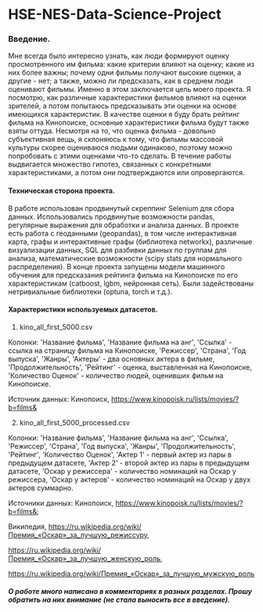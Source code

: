 # HSE-NES-Data-Science-Project

### Введение. 

Мне всегда было интересно узнать, как люди формируют оценку просмотренного им фильма: какие критерии влияют на оценку; какие из них более важны; почему одни фильмы получают высокие оценки, а другие - нет; а также, можно ли предсказать, как в среднем люди оценивают фильмы. Именно в этом заключается цель моего проекта. Я посмотрю, как различные характеристики фильмов влияют на оценки зрителей, а потом попытаюсь предсказывать эти оценки на основе имеющихся характеристик. В качестве оценки я буду брать рейтинг фильма на Кинопоиске, основные характеристики фильма будут также взяты оттуда. Несмотря на то, что оценка фильма - довольно субъективная вещь, я склоняюсь к тому, что фильмы массовой культуры скорее оцениваюся людьми одинаково, поэтому можно попробовать с этими оценками что-то сделать. В течение работы выдвигается множество гипотез, связанных с конкретными характеристиками, а потом они подтверждаются или опровергаются. 

#### Техническая сторона проекта. 
В работе использован продвинутый скреппинг Selenium для сбора данных. Использовались продвинутые возможности pandas, регулярные выражения для обработки и анализа данных. В проекте есть работа с геоданными (geopandas), в том числе интерактивная карта, графы и интерактивные графы (библиотека networkx), различные визуализации данных, SQL для разбивки данных по группам для анализа, математические возможности (scipy stats для нормального распределения). В конце проекта запущены модели машинного обучения для предсказания рейтинга фильма на Кинопоиске по его характеристикам (catboost, lgbm, нейронная сеть). Были задействованы нетривиальные библиотеки (optuna, torch и т.д.). 

#### Характеристики используемых датасетов.
1) kino_all_first_5000.csv 

Колонки: 'Название фильма', 'Название фильма на анг', 'Ссылка' - ссылка на страницу фильма на Кинопоиске, 'Режиссер', 'Страна', 'Год выпуска', 'Жанры', 'Актеры' - два основных актера в фильме, 'Продолжительность', 'Рейтинг' - оценка, выставленная на Кинопоиске, 'Количество Оценок' - количество людей, оценивших фильм на Кинопоиске.

Источник данных: Кинопоиск, https://www.kinopoisk.ru/lists/movies/?b=films&

2) kino_all_first_5000_processed.csv

Колонки: 'Название фильма', 'Название фильма на анг', 'Ссылка', 'Режиссер', 'Страна', 'Год выпуска', 'Жанры', 'Продолжительность', 'Рейтинг', 'Количество Оценок', 'Актер 1' - первый актер из пары в предыдущем датасете, 'Актер 2' - второй актер из пары в предыдущем датасете, 'Оскар у режиссера' - количество номинаций на Оскар у режиссера, 'Оскар у актеров' - количество номинаций на Оскар у двух актеров суммарно.

Источники данных: Кинопоиск, https://www.kinopoisk.ru/lists/movies/?b=films&;

Википедия, https://ru.wikipedia.org/wiki/Премия_«Оскар»_за_лучшую_режиссуру,

https://ru.wikipedia.org/wiki/Премия_«Оскар»_за_лучшую_женскую_роль,

https://ru.wikipedia.org/wiki/Премия_«Оскар»_за_лучшую_мужскую_роль

##### О работе много написано в комментариях в разных разделах. Прошу обратить на них внимание (не стала выносить все в введение).
